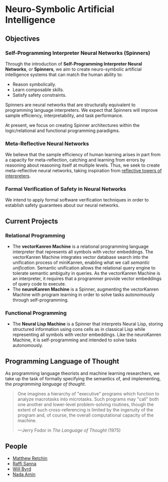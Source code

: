 # Neuro-Symbolic Artificial Intelligence

## Objectives

### Self-Programming Interpreter Neural Networks (Spinners)

Through the introduction of **Self-Programming Interpreter Neural Networks**, or **Spinners**, we aim to create neuro-symbolic artificial intelligence systems that can match the human ability to:
- Reason symbolically.
- Learn composable skills.
- Satisfy safety constraints.

Spinners are neural networks that are structurally equivalent to programming language interpreters. We expect that Spinners will improve sample efficiency, interpretability, and task performance.

At present, we focus on creating Spinner architectures within the logic/relational and functional programming paradigms.

### Meta-Reflective Neural Networks

We believe that the sample efficiency of human learning arises in part from a capacity for meta-reflection, catching and learning from errors by reasoning about reasoning itself at multiple levels. Thus, we seek to create meta-reflective neural networks, taking inspiration from [reflective towers of interpreters](https://blog.sigplan.org/2021/08/12/reflective-towers-of-interpreters/).

### Formal Verification of Safety in Neural Networks

We intend to apply formal software verification techniques in order to establish safety guarantees about our neural networks.

## Current Projects

### Relational Programming
  - The **vectorKanren Machine** is a relational programming language interpreter that represents all symbols with vector embeddings. The vectorKanren Machine integrates vector database search into the unification process of miniKanren, enabling what we call *semantic unification*. Semantic unification allows the relational query engine to tolerate semantic ambiguity in queries. As the vectorKanren Machine is an interpreter, it requires that a programmer provide vector embeddings of query code to execute.
  - The **neuroKanren Machine** is a Spinner, augmenting the vectorKanren Machine with program learning in order to solve tasks autonomously through self-programming.

### Functional Programming
  - The **Neural Lisp Machine** is a Spinner that interprets Neural Lisp, storing structured information using cons cells as in classical Lisp while representing all symbols with vector embeddings. Like the neuroKanren Machine, it is self-programming and intended to solve tasks autonomously.

## Programming Language of Thought

As programming language theorists and machine learning researchers, we take up the task of formally specifying the semantics of, and implementing, the *programming language of thought*.

> One imagines a hierarchy of "executive" programs which function to analyze macrotasks into microtasks. Such programs may "call" both one another and lower-level problem-solving routines, though the extent of such cross-referencing is limited by the ingenuity of the program and, of course, the overall computational capacity of the machine.
>
>
> —Jerry Fodor in *The Language of Thought* (1975)

## People
- [Matthew Retchin](https://mhr.ai)
- [Raffi Sanna](https://github.com/rvs314)
- [Will Byrd](http://webyrd.net/)
- [Nada Amin](https://namin.seas.harvard.edu/)
